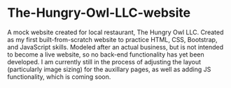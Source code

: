 # The-Hungry-Owl-LLC-website
A mock website created for local restaurant, The Hungry Owl LLC.
Created as my first built-from-scratch website to practice HTML, CSS, Bootstrap, and JavaScript skills. Modeled after an actual business, but is not intended to become a live website, so no back-end functionality has yet been developed. I am currently still in the process of adjusting the layout (particularly image sizing) for the auxillary pages, as well as adding JS functionality, which is coming soon.
